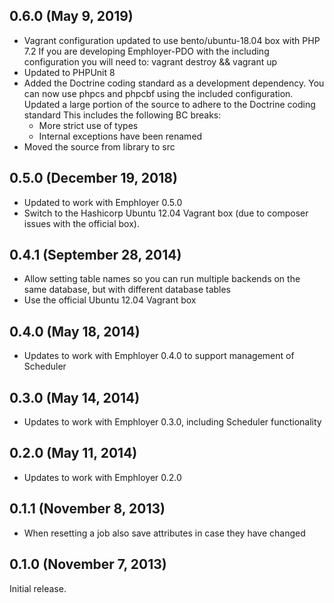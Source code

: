 ## 0.6.0 (May 9, 2019)
   
  - Vagrant configuration updated to use bento/ubuntu-18.04 box with PHP 7.2
    If you are developing Emphloyer-PDO with the including configuration you will 
    need to: vagrant destroy && vagrant up
  - Updated to PHPUnit 8  
  - Added the Doctrine coding standard as a development dependency. You can now 
    use phpcs and phpcbf using the included configuration.
    Updated a large portion of the source to adhere to the Doctrine coding 
    standard
    This includes the following BC breaks:
    - More strict use of types
    - Internal exceptions have been renamed
  - Moved the source from library to src
  
## 0.5.0 (December 19, 2018)

  - Updated to work with Emphloyer 0.5.0
  - Switch to the Hashicorp Ubuntu 12.04 Vagrant box (due to composer issues
    with the official box).

## 0.4.1 (September 28, 2014)

  - Allow setting table names so you can run multiple backends on the same
    database, but with different database tables
  - Use the official Ubuntu 12.04 Vagrant box

## 0.4.0 (May 18, 2014)

  - Updates to work with Emphloyer 0.4.0 to support management of Scheduler

## 0.3.0 (May 14, 2014)

  - Updates to work with Emphloyer 0.3.0, including Scheduler functionality

## 0.2.0 (May 11, 2014)

  - Updates to work with Emphloyer 0.2.0

## 0.1.1 (November 8, 2013)

  - When resetting a job also save attributes in case they have changed

## 0.1.0 (November 7, 2013)

Initial release.
